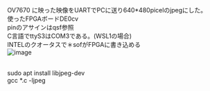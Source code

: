 OV7670 に映った映像をUARTでPCに送り640*480picelのjpegにした。<br>
使ったFPGAボードDE0cv<br>
pinのアサインはqsf参照<br>
C言語でttyS3はCOM3である。(WSL1の場合)<br>
INTELのクオータスで＊sofがFPGAに書き込める<br>
![image](https://github.com/user-attachments/assets/7675e224-16c4-435f-83b7-8f232ae32beb)

<br>
sudo apt install  libjpeg-dev<br>
gcc *.c -ljpeg
